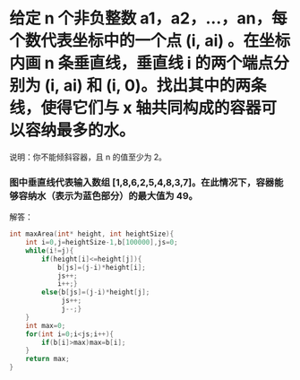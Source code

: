 # 给定 n 个非负整数 a1，a2，...，an，每个数代表坐标中的一个点 (i, ai) 。在坐标内画 n 条垂直线，垂直线 i 的两个端点分别为 (i, ai) 和 (i, 0)。找出其中的两条线，使得它们与 x 轴共同构成的容器可以容纳最多的水。

说明：你不能倾斜容器，且 n 的值至少为 2。

### 图中垂直线代表输入数组 [1,8,6,2,5,4,8,3,7]。在此情况下，容器能够容纳水（表示为蓝色部分）的最大值为 49。
解答：
```c
int maxArea(int* height, int heightSize){
    int i=0,j=heightSize-1,b[100000],js=0;
    while(i!=j){
        if(height[i]<=height[j]){
            b[js]=(j-i)*height[i];
            js++;
            i++;}
        else{b[js]=(j-i)*height[j];
             js++;
             j--;}
    }
    int max=0;
    for(int i=0;i<js;i++){
        if(b[i]>max)max=b[i];
    }
    return max;
}
```
